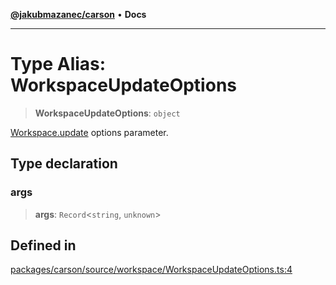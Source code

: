 [**@jakubmazanec/carson**](../README.md) • **Docs**

---

# Type Alias: WorkspaceUpdateOptions

> **WorkspaceUpdateOptions**: `object`

[Workspace.update](../classes/Workspace.md#update) options parameter.

## Type declaration

### args

> **args**: `Record`\<`string`, `unknown`\>

## Defined in

[packages/carson/source/workspace/WorkspaceUpdateOptions.ts:4](https://github.com/jakubmazanec/tools/blob/1c4f0471e4ca7ee64c14124101a8ac795175e9bf/packages/carson/source/workspace/WorkspaceUpdateOptions.ts#L4)
